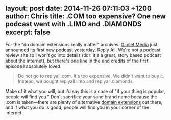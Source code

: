 layout: post
date: 2014-11-26 07:11:03 +1200
author: Chris
title: .COM too expensive? One new podcast went with .LIMO and .DIAMONDS
excerpt: false
----

For the "do domain extensions really matter" archives. [Gimlet Media](http://gimletmedia.com) just announced its first new podcast yesterday, Reply All. We're not a podcast review site so I won't go into details (tldr: it's a great, story based podcast about the internet), but there's one line in the end credits of the first episode I absolutely loved.

>Do not go to replyall.com. It's too expensive. We didn't want to buy it. Instead, we bought replyall.limo and replyall.diamonds.

Make of it what you will, but I'd say this is a case of "if your thing is popular, people will find you." Don't sacrifice your sane brand name because the .com is taken—there are plenty of alternative [domain extensions](https://iwantmyname.com/domains/new-gtld-domain-extensions) out there, and if what you do is good, people will find you in your corner of the internet.



